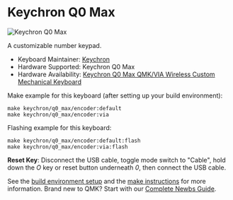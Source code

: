# Keychron Q0 Max

![Keychron Q0 Max](https://www.keychron.com/cdn/shop/files/Keychron-Q0-Max-White_2048x.jpg?v=1709610279)

A customizable number keypad.

* Keyboard Maintainer: [Keychron](https://github.com/keychron)
* Hardware Supported: Keychron Q0 Max
* Hardware Availability: [Keychron Q0 Max QMK/VIA Wireless Custom Mechanical Keyboard](https://www.keychron.com/products/keychron-q0-max-qmk-custom-number-pad)

Make example for this keyboard (after setting up your build environment):

    make keychron/q0_max/encoder:default
    make keychron/q0_max/encoder:via

Flashing example for this keyboard:

    make keychron/q0_max/encoder:default:flash
    make keychron/q0_max/encoder:via:flash

**Reset Key**: Disconnect the USB cable, toggle mode switch to "Cable", hold down the *O* key or reset button underneath *0*, then connect the USB cable.

See the [build environment setup](https://docs.qmk.fm/#/getting_started_build_tools) and the [make instructions](https://docs.qmk.fm/#/getting_started_make_guide) for more information. Brand new to QMK? Start with our [Complete Newbs Guide](https://docs.qmk.fm/#/newbs).
